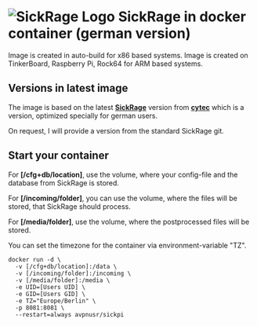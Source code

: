 ![SickRage Logo](https://raw.githubusercontent.com/linuxserver/docker-templates/master/linuxserver.io/img/sickrage-banner.png)
**SickRage in docker container (german version)**
====
Image is created in auto-build for x86 based systems.
Image is created on TinkerBoard, Raspberry Pi, Rock64 for ARM based systems.

Versions in latest image
---
The image is based on the latest **[SickRage](https://sickrage.github.io/ "SickRage Homepage")** version from **[cytec](https://github.com/cytec/SickRage "cytec SickRage")** which is a version, optimized specially for german users. 

On request, I will provide a version from the standard SickRage git.

Start your container
-----
For **[/cfg+db/location]**, use the volume, where your config-file and the database from SickRage is stored.

For **[/incoming/folder]**, you can use the volume, where the files will be stored, that SickRage should process.

For **[/media/folder]**, use the volume, where the postprocessed files will be stored.

You can set the timezone for the container via environment-variable "TZ".

```
docker run -d \
  -v [/cfg+db/location]:/data \
  -v [/incoming/folder]:/incoming \
  -v [/media/folder]:/media \
  -e UID=[Users UID] \
  -e GID=[Users GID] \
  -e TZ="Europe/Berlin" \
  -p 8081:8081 \
  --restart=always avpnusr/sickpi
```
